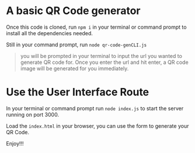 # A basic QR Code generator

Once this code is cloned, run `npm i` in your terminal or command prompt to install all the dependencies needed.

Still in your command prompt, run `node qr-code-genCLI.js`

> you will be prompted in your terminal to input the url you wanted to generate QR code for. Once you enter the url and hit enter, a QR code image will be generated for you immediately.


# Use the User Interface Route
In your terminal or command prompt run `node index.js` to start the server running on port 3000.

Load the `index.html` in your browser, you can use the form to generate your QR Code.

Enjoy!!!